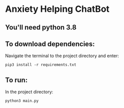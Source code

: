 # Anxiety Helping ChatBot
## You'll need python 3.8

## To download dependencies: 
Navigate the terminal to the project directory and enter: 
```
pip3 install -r requirements.txt
```

## To run:
In the project directory:
```
python3 main.py
```

